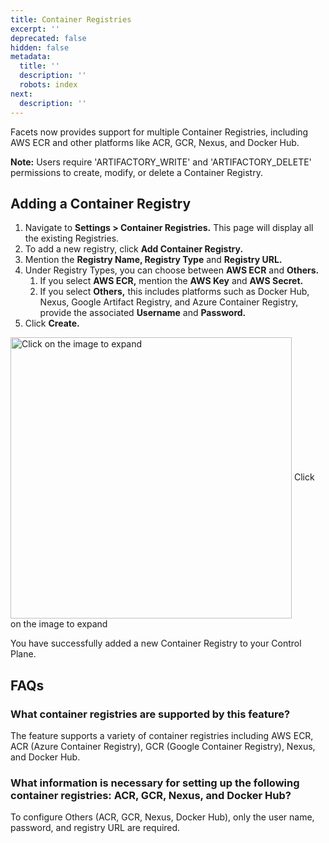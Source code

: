 ```yaml
---
title: Container Registries
excerpt: ''
deprecated: false
hidden: false
metadata:
  title: ''
  description: ''
  robots: index
next:
  description: ''
---
```

Facets now provides support for multiple Container Registries, including AWS ECR and other platforms like ACR, GCR, Nexus, and Docker Hub.

**Note:** Users require 'ARTIFACTORY\_WRITE' and 'ARTIFACTORY\_DELETE' permissions to create, modify, or delete a Container Registry.

## Adding a Container Registry

1. Navigate to **Settings > Container Registries.** This page will display all the existing Registries. 
2. To add a new registry, click **Add Container Registry.**
3. Mention the **Registry Name, Registry Type** and **Registry URL.**
4. Under Registry Types, you can choose between **AWS ECR** and **Others.**
   1. If you select **AWS ECR,** mention the **AWS Key** and **AWS Secret.**
   2. If you select **Others,** this includes platforms such as Docker Hub, Nexus, Google Artifact Registry, and Azure Container Registry, provide the associated **Username** and **Password.**
5. Click **Create.**

<Image alt="Click on the image to expand" align="center" width="450px" border={true} src="https://files.readme.io/cf3e637-Container_Reg.gif">
  Click on the image to expand
</Image>

You have successfully added a new Container Registry to your Control Plane.

## FAQs

### **What container registries are supported by this feature?**

The feature supports a variety of container registries including AWS ECR, ACR (Azure Container Registry), GCR (Google Container Registry), Nexus, and Docker Hub.

### **What information is necessary for setting up the following container registries: ACR, GCR, Nexus, and Docker Hub?**

To configure Others (ACR, GCR, Nexus, Docker Hub), only the user name, password, and registry URL are required.
